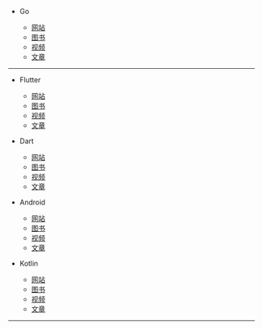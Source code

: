 * Go

  * [网站](golang/sites.md)
  * [图书](golang/books.md)
  * [视频](golang/videos.md)
  * [文章](golang/articles.md)

---

* Flutter

  * [网站](flutter/sites.md)
  * [图书](flutter/books.md)
  * [视频](flutter/videos.md)
  * [文章](flutter/articles.md)

* Dart

  * [网站](dartlang/sites.md)
  * [图书](dartlang/books.md)
  * [视频](dartlang/videos.md)
  * [文章](dartlang/articles.md)

* Android

  * [网站](android/sites.md)
  * [图书](android/books.md)
  * [视频](android/videos.md)
  * [文章](android/articles.md)

* Kotlin

  * [网站](kotlin/sites.md)
  * [图书](kotlin/books.md)
  * [视频](kotlin/videos.md)
  * [文章](kotlin/articles.md)

---